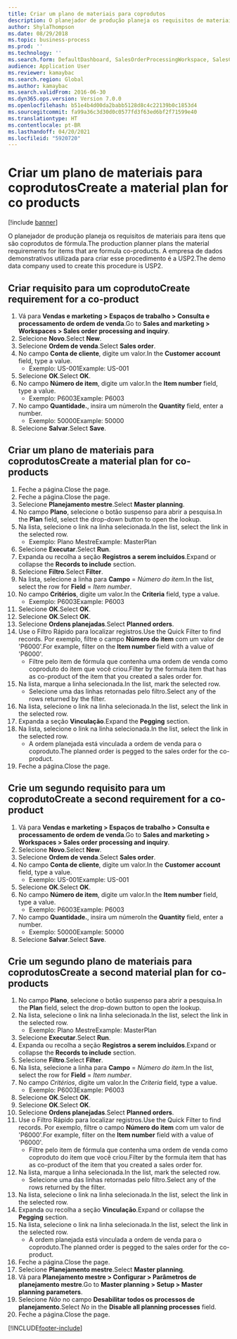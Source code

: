 ```yaml
---
title: Criar um plano de materiais para coprodutos
description: O planejador de produção planeja os requisitos de materiais para itens que são coprodutos de fórmula.
author: ShylaThompson
ms.date: 08/29/2018
ms.topic: business-process
ms.prod: ''
ms.technology: ''
ms.search.form: DefaultDashboard, SalesOrderProcessingWorkspace, SalesCreateOrder, SalesTable, ReqCreatePlanWorkspace, ReqTransPlanCard, SysQueryForm, ReqTransPo
audience: Application User
ms.reviewer: kamaybac
ms.search.region: Global
ms.author: kamaybac
ms.search.validFrom: 2016-06-30
ms.dyn365.ops.version: Version 7.0.0
ms.openlocfilehash: b51e4b4d00da2babb5128d8c4c22139b0c1853d4
ms.sourcegitcommit: fa99a36c3d30d0c0577fd3f63ed6bf2f71599e40
ms.translationtype: HT
ms.contentlocale: pt-BR
ms.lasthandoff: 04/20/2021
ms.locfileid: "5920720"
---
```

# <a name="create-a-material-plan-for-co-products"></a><span data-ttu-id="f57bd-103">Criar um plano de materiais para coprodutos</span><span class="sxs-lookup"><span data-stu-id="f57bd-103">Create a material plan for co products</span></span>

[!include [banner](../../includes/banner.md)]

<span data-ttu-id="f57bd-104">O planejador de produção planeja os requisitos de materiais para itens que são coprodutos de fórmula.</span><span class="sxs-lookup"><span data-stu-id="f57bd-104">The production planner plans the material requirements for items that are formula co-products.</span></span> <span data-ttu-id="f57bd-105">A empresa de dados demonstrativos utilizada para criar esse procedimento é a USP2.</span><span class="sxs-lookup"><span data-stu-id="f57bd-105">The demo data company used to create this procedure is USP2.</span></span>

## <a name="create-requirement-for-a-co-product"></a><span data-ttu-id="f57bd-106">Criar requisito para um coproduto</span><span class="sxs-lookup"><span data-stu-id="f57bd-106">Create requirement for a co-product</span></span>

1. <span data-ttu-id="f57bd-107">Vá para **Vendas e marketing \> Espaços de trabalho \> Consulta e processamento de ordem de venda**.</span><span class="sxs-lookup"><span data-stu-id="f57bd-107">Go to **Sales and marketing \> Workspaces \> Sales order processing and inquiry**.</span></span>
1. <span data-ttu-id="f57bd-108">Selecione **Novo**.</span><span class="sxs-lookup"><span data-stu-id="f57bd-108">Select **New**.</span></span>
1. <span data-ttu-id="f57bd-109">Selecione **Ordem de venda**.</span><span class="sxs-lookup"><span data-stu-id="f57bd-109">Select **Sales order**.</span></span>
1. <span data-ttu-id="f57bd-110">No campo **Conta de cliente**, digite um valor.</span><span class="sxs-lookup"><span data-stu-id="f57bd-110">In the **Customer account** field, type a value.</span></span>
    * <span data-ttu-id="f57bd-111">Exemplo: US-001</span><span class="sxs-lookup"><span data-stu-id="f57bd-111">Example: US-001</span></span>  
1. <span data-ttu-id="f57bd-112">Selecione **OK**.</span><span class="sxs-lookup"><span data-stu-id="f57bd-112">Select **OK**.</span></span>
1. <span data-ttu-id="f57bd-113">No campo **Número de item**, digite um valor.</span><span class="sxs-lookup"><span data-stu-id="f57bd-113">In the **Item number** field, type a value.</span></span>
    * <span data-ttu-id="f57bd-114">Exemplo: P6003</span><span class="sxs-lookup"><span data-stu-id="f57bd-114">Example: P6003</span></span>  
1. <span data-ttu-id="f57bd-115">No campo **Quantidade.**, insira um número</span><span class="sxs-lookup"><span data-stu-id="f57bd-115">In the **Quantity** field, enter a number.</span></span>
    * <span data-ttu-id="f57bd-116">Exemplo: 50000</span><span class="sxs-lookup"><span data-stu-id="f57bd-116">Example: 50000</span></span>  
1. <span data-ttu-id="f57bd-117">Selecione **Salvar**.</span><span class="sxs-lookup"><span data-stu-id="f57bd-117">Select **Save**.</span></span>

## <a name="create-a-material-plan-for-co-products"></a><span data-ttu-id="f57bd-118">Criar um plano de materiais para coprodutos</span><span class="sxs-lookup"><span data-stu-id="f57bd-118">Create a material plan for co-products</span></span>

1. <span data-ttu-id="f57bd-119">Feche a página.</span><span class="sxs-lookup"><span data-stu-id="f57bd-119">Close the page.</span></span>
1. <span data-ttu-id="f57bd-120">Feche a página.</span><span class="sxs-lookup"><span data-stu-id="f57bd-120">Close the page.</span></span>
1. <span data-ttu-id="f57bd-121">Selecione **Planejamento mestre**.</span><span class="sxs-lookup"><span data-stu-id="f57bd-121">Select **Master planning**.</span></span>
1. <span data-ttu-id="f57bd-122">No campo **Plano**, selecione o botão suspenso para abrir a pesquisa.</span><span class="sxs-lookup"><span data-stu-id="f57bd-122">In the **Plan** field, select the drop-down button to open the lookup.</span></span>
1. <span data-ttu-id="f57bd-123">Na lista, selecione o link na linha selecionada.</span><span class="sxs-lookup"><span data-stu-id="f57bd-123">In the list, select the link in the selected row.</span></span>
    * <span data-ttu-id="f57bd-124">Exemplo: Plano Mestre</span><span class="sxs-lookup"><span data-stu-id="f57bd-124">Example: MasterPlan</span></span>  
1. <span data-ttu-id="f57bd-125">Selecione **Executar**.</span><span class="sxs-lookup"><span data-stu-id="f57bd-125">Select **Run**.</span></span>
1. <span data-ttu-id="f57bd-126">Expanda ou recolha a seção **Registros a serem incluídos**.</span><span class="sxs-lookup"><span data-stu-id="f57bd-126">Expand or collapse the **Records to include** section.</span></span>
1. <span data-ttu-id="f57bd-127">Selecione **Filtro**.</span><span class="sxs-lookup"><span data-stu-id="f57bd-127">Select **Filter**.</span></span>
1. <span data-ttu-id="f57bd-128">Na lista, selecione a linha para **Campo** = *Número do item*.</span><span class="sxs-lookup"><span data-stu-id="f57bd-128">In the list, select the row for **Field** = *Item number*.</span></span>
1. <span data-ttu-id="f57bd-129">No campo **Critérios**, digite um valor.</span><span class="sxs-lookup"><span data-stu-id="f57bd-129">In the **Criteria** field, type a value.</span></span>
    * <span data-ttu-id="f57bd-130">Exemplo: P6003</span><span class="sxs-lookup"><span data-stu-id="f57bd-130">Example: P6003</span></span>  
1. <span data-ttu-id="f57bd-131">Selecione **OK**.</span><span class="sxs-lookup"><span data-stu-id="f57bd-131">Select **OK**.</span></span>
1. <span data-ttu-id="f57bd-132">Selecione **OK**.</span><span class="sxs-lookup"><span data-stu-id="f57bd-132">Select **OK**.</span></span>
1. <span data-ttu-id="f57bd-133">Selecione **Ordens planejadas**.</span><span class="sxs-lookup"><span data-stu-id="f57bd-133">Select **Planned orders**.</span></span>
1. <span data-ttu-id="f57bd-134">Use o Filtro Rápido para localizar registros.</span><span class="sxs-lookup"><span data-stu-id="f57bd-134">Use the Quick Filter to find records.</span></span> <span data-ttu-id="f57bd-135">Por exemplo, filtre o campo **Número do item** com um valor de 'P6000'.</span><span class="sxs-lookup"><span data-stu-id="f57bd-135">For example, filter on the **Item number** field with a value of 'P6000'.</span></span>
    * <span data-ttu-id="f57bd-136">Filtre pelo item de fórmula que contenha uma ordem de venda como coproduto do item que você criou.</span><span class="sxs-lookup"><span data-stu-id="f57bd-136">Filter by the formula item that has as co-product of the item that you created a sales order for.</span></span>  
1. <span data-ttu-id="f57bd-137">Na lista, marque a linha selecionada.</span><span class="sxs-lookup"><span data-stu-id="f57bd-137">In the list, mark the selected row.</span></span>
    * <span data-ttu-id="f57bd-138">Selecione uma das linhas retornadas pelo filtro.</span><span class="sxs-lookup"><span data-stu-id="f57bd-138">Select any of the rows returned by the filter.</span></span>  
1. <span data-ttu-id="f57bd-139">Na lista, selecione o link na linha selecionada.</span><span class="sxs-lookup"><span data-stu-id="f57bd-139">In the list, select the link in the selected row.</span></span>
1. <span data-ttu-id="f57bd-140">Expanda a seção **Vinculação**.</span><span class="sxs-lookup"><span data-stu-id="f57bd-140">Expand the **Pegging** section.</span></span>
1. <span data-ttu-id="f57bd-141">Na lista, selecione o link na linha selecionada.</span><span class="sxs-lookup"><span data-stu-id="f57bd-141">In the list, select the link in the selected row.</span></span>
    * <span data-ttu-id="f57bd-142">A ordem planejada está vinculada a ordem de venda para o coproduto.</span><span class="sxs-lookup"><span data-stu-id="f57bd-142">The planned order is pegged to the sales order for the co-product.</span></span>  
1. <span data-ttu-id="f57bd-143">Feche a página.</span><span class="sxs-lookup"><span data-stu-id="f57bd-143">Close the page.</span></span>

## <a name="create-a-second-requirement-for-a-co-product"></a><span data-ttu-id="f57bd-144">Crie um segundo requisito para um coproduto</span><span class="sxs-lookup"><span data-stu-id="f57bd-144">Create a second requirement for a co-product</span></span>

1. <span data-ttu-id="f57bd-145">Vá para **Vendas e marketing \> Espaços de trabalho \> Consulta e processamento de ordem de venda**.</span><span class="sxs-lookup"><span data-stu-id="f57bd-145">Go to **Sales and marketing \> Workspaces \> Sales order processing and inquiry**.</span></span>
1. <span data-ttu-id="f57bd-146">Selecione **Novo**.</span><span class="sxs-lookup"><span data-stu-id="f57bd-146">Select **New**.</span></span>
1. <span data-ttu-id="f57bd-147">Selecione **Ordem de venda**.</span><span class="sxs-lookup"><span data-stu-id="f57bd-147">Select **Sales order**.</span></span>
1. <span data-ttu-id="f57bd-148">No campo **Conta de cliente**, digite um valor.</span><span class="sxs-lookup"><span data-stu-id="f57bd-148">In the **Customer account** field, type a value.</span></span>
    * <span data-ttu-id="f57bd-149">Exemplo: US-001</span><span class="sxs-lookup"><span data-stu-id="f57bd-149">Example: US-001</span></span>  
1. <span data-ttu-id="f57bd-150">Selecione **OK**.</span><span class="sxs-lookup"><span data-stu-id="f57bd-150">Select **OK**.</span></span>
1. <span data-ttu-id="f57bd-151">No campo **Número de item**, digite um valor.</span><span class="sxs-lookup"><span data-stu-id="f57bd-151">In the **Item number** field, type a value.</span></span>
    * <span data-ttu-id="f57bd-152">Exemplo: P6003</span><span class="sxs-lookup"><span data-stu-id="f57bd-152">Example: P6003</span></span>  
1. <span data-ttu-id="f57bd-153">No campo **Quantidade.**, insira um número</span><span class="sxs-lookup"><span data-stu-id="f57bd-153">In the **Quantity** field, enter a number.</span></span>
    * <span data-ttu-id="f57bd-154">Exemplo: 50000</span><span class="sxs-lookup"><span data-stu-id="f57bd-154">Example: 50000</span></span>  
1. <span data-ttu-id="f57bd-155">Selecione **Salvar**.</span><span class="sxs-lookup"><span data-stu-id="f57bd-155">Select **Save**.</span></span>

## <a name="create-a-second-material-plan-for-co-products"></a><span data-ttu-id="f57bd-156">Crie um segundo plano de materiais para coprodutos</span><span class="sxs-lookup"><span data-stu-id="f57bd-156">Create a second material plan for co-products</span></span>

1. <span data-ttu-id="f57bd-157">No campo **Plano**, selecione o botão suspenso para abrir a pesquisa.</span><span class="sxs-lookup"><span data-stu-id="f57bd-157">In the **Plan** field, select the drop-down button to open the lookup.</span></span>
2. <span data-ttu-id="f57bd-158">Na lista, selecione o link na linha selecionada.</span><span class="sxs-lookup"><span data-stu-id="f57bd-158">In the list, select the link in the selected row.</span></span>
    * <span data-ttu-id="f57bd-159">Exemplo: Plano Mestre</span><span class="sxs-lookup"><span data-stu-id="f57bd-159">Example: MasterPlan</span></span>  
3. <span data-ttu-id="f57bd-160">Selecione **Executar**.</span><span class="sxs-lookup"><span data-stu-id="f57bd-160">Select **Run**.</span></span>
4. <span data-ttu-id="f57bd-161">Expanda ou recolha a seção **Registros a serem incluídos**.</span><span class="sxs-lookup"><span data-stu-id="f57bd-161">Expand or collapse the **Records to include** section.</span></span>
5. <span data-ttu-id="f57bd-162">Selecione **Filtro**.</span><span class="sxs-lookup"><span data-stu-id="f57bd-162">Select **Filter**.</span></span>
6. <span data-ttu-id="f57bd-163">Na lista, selecione a linha para **Campo** = *Número do item*.</span><span class="sxs-lookup"><span data-stu-id="f57bd-163">In the list, select the row for **Field** = *Item number*.</span></span>
7. <span data-ttu-id="f57bd-164">No campo *Critérios*, digite um valor.</span><span class="sxs-lookup"><span data-stu-id="f57bd-164">In the *Criteria* field, type a value.</span></span>
    * <span data-ttu-id="f57bd-165">Exemplo: P6003</span><span class="sxs-lookup"><span data-stu-id="f57bd-165">Example: P6003</span></span>  
8. <span data-ttu-id="f57bd-166">Selecione **OK**.</span><span class="sxs-lookup"><span data-stu-id="f57bd-166">Select **OK**.</span></span>
9. <span data-ttu-id="f57bd-167">Selecione **OK**.</span><span class="sxs-lookup"><span data-stu-id="f57bd-167">Select **OK**.</span></span>
10. <span data-ttu-id="f57bd-168">Selecione **Ordens planejadas**.</span><span class="sxs-lookup"><span data-stu-id="f57bd-168">Select **Planned orders**.</span></span>
11. <span data-ttu-id="f57bd-169">Use o Filtro Rápido para localizar registros.</span><span class="sxs-lookup"><span data-stu-id="f57bd-169">Use the Quick Filter to find records.</span></span> <span data-ttu-id="f57bd-170">Por exemplo, filtre o campo **Número do item** com um valor de 'P6000'.</span><span class="sxs-lookup"><span data-stu-id="f57bd-170">For example, filter on the **Item number** field with a value of 'P6000'.</span></span>
    * <span data-ttu-id="f57bd-171">Filtre pelo item de fórmula que contenha uma ordem de venda como coproduto do item que você criou.</span><span class="sxs-lookup"><span data-stu-id="f57bd-171">Filter by the formula item that has as co-product of the item that you created a sales order for.</span></span>  
12. <span data-ttu-id="f57bd-172">Na lista, marque a linha selecionada.</span><span class="sxs-lookup"><span data-stu-id="f57bd-172">In the list, mark the selected row.</span></span>
    * <span data-ttu-id="f57bd-173">Selecione uma das linhas retornadas pelo filtro.</span><span class="sxs-lookup"><span data-stu-id="f57bd-173">Select any of the rows returned by the filter.</span></span>  
13. <span data-ttu-id="f57bd-174">Na lista, selecione o link na linha selecionada.</span><span class="sxs-lookup"><span data-stu-id="f57bd-174">In the list, select the link in the selected row.</span></span>
14. <span data-ttu-id="f57bd-175">Expanda ou recolha a seção **Vinculação**.</span><span class="sxs-lookup"><span data-stu-id="f57bd-175">Expand or collapse the **Pegging** section.</span></span>
15. <span data-ttu-id="f57bd-176">Na lista, selecione o link na linha selecionada.</span><span class="sxs-lookup"><span data-stu-id="f57bd-176">In the list, select the link in the selected row.</span></span>
    * <span data-ttu-id="f57bd-177">A ordem planejada está vinculada a ordem de venda para o coproduto.</span><span class="sxs-lookup"><span data-stu-id="f57bd-177">The planned order is pegged to the sales order for the co-product.</span></span>  
16. <span data-ttu-id="f57bd-178">Feche a página.</span><span class="sxs-lookup"><span data-stu-id="f57bd-178">Close the page.</span></span>
17. <span data-ttu-id="f57bd-179">Selecione **Planejamento mestre**.</span><span class="sxs-lookup"><span data-stu-id="f57bd-179">Select **Master planning**.</span></span>
18. <span data-ttu-id="f57bd-180">Vá para **Planejamento mestre \> Configurar \> Parâmetros de planejamento mestre**.</span><span class="sxs-lookup"><span data-stu-id="f57bd-180">Go to **Master planning \> Setup \> Master planning parameters**.</span></span>
19. <span data-ttu-id="f57bd-181">Selecione *Não* no campo **Desabilitar todos os processos de planejamento**.</span><span class="sxs-lookup"><span data-stu-id="f57bd-181">Select *No* in the **Disable all planning processes** field.</span></span>
20. <span data-ttu-id="f57bd-182">Feche a página.</span><span class="sxs-lookup"><span data-stu-id="f57bd-182">Close the page.</span></span>


[!INCLUDE[footer-include](../../../includes/footer-banner.md)]